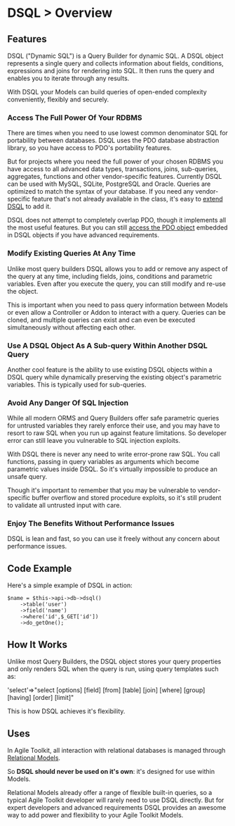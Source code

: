 # DSQL > Overview

## Features

DSQL ("Dynamic SQL") is a Query Builder for dynamic SQL. A DSQL object represents a single query and collects information about fields, conditions, expressions and joins for rendering into SQL. It then runs the query and enables you to iterate through any results.

With DSQL your Models can build queries of open-ended complexity conveniently, flexibly and securely.

### Access The Full Power Of Your RDBMS

There are times when you need to use lowest common denominator SQL for portability between databases. DSQL uses the PDO database abstraction library, so you have access to PDO's portability features. 

But for projects where you need the full power of your chosen RDBMS you have access to all advanced data types, transactions, joins, sub-queries, aggregates, functions and other vendor-specific features. Currently DSQL can be used with MySQL, SQLite, PostgreSQL and Oracle. Queries are optimized to match the syntax of your database. If you need any vendor-specific feature that's not already available in the class, it's easy to [extend DSQL](/docs/relational/todo) to add it.

DSQL does not attempt to completely overlap PDO, though it implements all the most useful features. But you can still [access the PDO object]() embedded in DSQL objects if you have advanced requirements.

### Modify Existing Queries At Any Time

Unlike most query builders DSQL allows you to add or remove any aspect of the query at any time, including fields, joins, conditions and parametric variables. Even after you execute the query, you can still modify and re-use the object.

This is important when you need to pass query information between Models or even allow a Controller or Addon to interact with a query. Queries can be cloned, and multiple queries can exist and can even be executed simultaneously without affecting each other.

### Use A DSQL Object As A Sub-query Within Another DSQL Query

Another cool feature is the ability to use existing DSQL objects within a DSQL query while dynamically preserving the existing object's parametric variables. This is typically used for sub-queries.

### Avoid Any Danger Of SQL Injection

While all modern ORMS and Query Builders offer safe parametric queries for untrusted variables they rarely enforce their use, and you may have to resort to raw SQL when you run up against feature limitations. So developer error can still leave you vulnerable to SQL injection exploits.

With DSQL there is never any need to write error-prone raw SQL. You call functions, passing in query variables as arguments which become parametric values inside DSQL. So it's virtually impossible to produce an unsafe query.

Though it's important to remember that you may be vulnerable to vendor-specific buffer overflow and stored procedure exploits, so it's still prudent to validate all untrusted input with care.

### Enjoy The Benefits Without Performance Issues

DSQL is lean and fast, so you can use it freely without any concern about performance issues.

## Code Example

Here's a simple example of DSQL in action:

	$name = $this->api->db->dsql()
  		->table('user')
  		->field('name')
  		->where('id',$_GET['id'])
  		->do_getOne();

## How It Works

Unlike most Query Builders, the DSQL object stores your query properties and only renders SQL when the query is run, using query templates such as:

  'select'=>"select [options] [field] [from] [table] [join] [where] [group] [having] [order] [limit]"

This is how DSQL achieves it's flexibility.

## Uses

In Agile Toolkit, all interaction with relational databases is managed through [Relational Models](/data/relational/overview).

So **DSQL should never be used on it's own**: it's designed for use within Models.

Relational Models already offer a range of flexible built-in queries, so a typical Agile Toolkit developer will rarely need to use DSQL directly. But for expert developers and advanced requirements DSQL provides an awesome way to add power and flexibility to your Agile Toolkit Models.